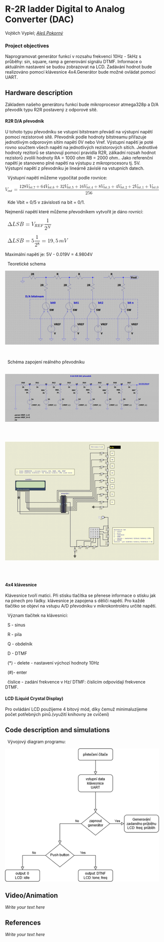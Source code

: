 # R-2R ladder Digital to Analog Converter (DAC)
Vojtěch Vyplel; [*Aleš Pokorný*](https://github.com/xpokor79/Digital-electronics-2/tree/master/Labs)

### Project objectives
Naprogramovat generátor funkcí v rozsahu frekvencí 10Hz - 5kHz s průběhy: sin, square, ramp a generování signálu DTMF. Informace o aktuálním nastavení se budou zobrazovat na LCD. Zadávání hodnot bude realizováno pomocí klávesnice 4x4.Generátor bude možné ovládat pomocí UART.

## Hardware description
Základem našeho generátoru funkcí bude mikroprocesor atmega328p a D/A převodík typu R2R postavený z odporové sítě.
#### R2R D/A převodník
U tohoto typu převodníku se vstupní bitstream převádí na výstupní napětí pomocí rezistorové sítě. Převodník podle hodnoty bitstreamu přiřazuje jednotlivým odporovým sítím napětí 0V nebo Vref. Výstupní napětí je poté rovno součtem všech napětí na jednotlivých rezistorových sítích. Jednotlivé hodnoty rezitorů se stanovují pomocí 
pravidla R2R, zálkadní rozsah hodnot rezistorů zvolili hodnoty RA = 1000 ohm RB = 2000 ohm.. Jako referenční napětí je stanoveno plné napětí na výstupu z mikroprocesoru tj. 5V. Výstupní napětí z převodníku je lineárně závislé na vstupních datech. 

&nbsp;
Výstupní napětí můžeme vypočítat podle rovnice:
&nbsp;

<img src = "https://github.com/Vojvyp/Digital-electronics-2/blob/master/Labs/project/pictures/CodeCogsEqn4.gif">

&nbsp;
Kde Vbit = 0/5 v závislosti na bit = 0/1. 
&nbsp;

Nejmenší napětí které můžeme převodníkem vytvořit je dáno rovnicí:
&nbsp;

&nbsp;
<img src = "https://github.com/Vojvyp/Digital-electronics-2/blob/master/Labs/project/pictures/CodeCogsEqn.gif">
&nbsp;

&nbsp;
<img src = "https://github.com/Vojvyp/Digital-electronics-2/blob/master/Labs/project/pictures/CodeCogsEqn2.gif">
&nbsp;

Maximální napětí je: 5V - 0.019V = 4.9804V
&nbsp;

&nbsp;
Teoretické schema
&nbsp;

<img src = "https://github.com/Vojvyp/Digital-electronics-2/blob/master/Labs/project/pictures/bitteor.png">

&nbsp;

&nbsp;
Schéma zapojení reálného převodníku
&nbsp;

&nbsp;
<img src = "https://github.com/Vojvyp/Digital-electronics-2/blob/master/Labs/project/pictures/dacsim.png">

&nbsp;

&nbsp;
<img src = "https://github.com/Vojvyp/Digital-electronics-2/blob/master/Labs/project/pictures/schema3.png">
&nbsp;

&nbsp;

#### 4x4 klávesnice
Klávesnice tvoří matici. Při stisku tlačítka se přenese informace o stisku jak na pinech pro řádky. klávesnice je zapojena s děliči napětí. Pro každé tlačítko se objeví na vstupu A/D převodníku v mikrokontroléru určité napětí. 
&nbsp;

&nbsp;
Význam tlačítek na klávesnici:
&nbsp;

&nbsp;
S - sinus
&nbsp;

&nbsp;
R - pila
&nbsp;

&nbsp;
Q - obdelník
&nbsp;

&nbsp;
D - DTMF
&nbsp;

&nbsp;
(*) - delete - nastavení výchozí hodnoty 10Hz
&nbsp;

&nbsp;
(#)- enter
&nbsp;

&nbsp;
číslice - zadání frekvence v Hz/ DTMF: číslicím odpovídají frekvence DTMF.
&nbsp;

#### LCD (Liquid Crystal Display)
Pro ovládání LCD použijeme 4 bitový mód, díky čemuž minimaluzijeme počet potřebných pinů.(využití knihovny ze cvičení)

## Code description and simulations

&nbsp;
Vývojový diagram programu:
&nbsp;

<img src = "https://github.com/Vojvyp/Digital-electronics-2/blob/master/Labs/project/pictures/diagram.png">

## Video/Animation

*Write your text here*


## References

*Write your text here*
